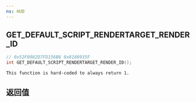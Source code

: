 ```yaml
---
ns: HUD
---
```

## GET_DEFAULT_SCRIPT_RENDERTARGET_RENDER_ID

```c
// 0x52F0982D7FD156B6 0x8188935F
int GET_DEFAULT_SCRIPT_RENDERTARGET_RENDER_ID();
```

```
This function is hard-coded to always return 1.  
```

## 返回值

